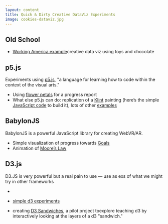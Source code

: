 ```yaml
---
layout: content
title: Quick & Dirty Creative DataViz Experiments
image: cookies-dataviz.jpg
---
```


## Old School

- [Working America example](https://aschneiderman.github.io/a-taste-of-d3/04-brainstorming/playful.html)creative data viz using toys and chocolate

## p5.js

Experiments using [p5.js](https://p5js.org/), "a language for learning how to code within the context of the visual arts."

 - Using [flower petals](http://makersall.org/playful-coding/pages/p5js/flowers1/index.html) for a progress report
 - What else p5.js can do: replication of a [Klint](http://makersall.org/playful-coding/pages/p5js/klint/index.html) painting (here’s the simple [JavaScript code](https://github.com/makersall/playful-coding/blob/main/pages/p5js/klint/sketch.js) to build it), lots of other [examples](https://p5js.org/examples/)


## BabylonJS

BabylonJS is a powerful JavaScript library for creating WebVR/AR. 

- Simple visualization of progress towards [Goals](http://makersall.org/playful-coding/pages/bjs-viz/goals/index.html)
- Animation of [Moore’s Law](http://makersall.org/playful-coding/pages/bjs-viz/moores-law/index.html)


## D3.js

D3.JS is very powerful but a real pain to use — use as exs of what we might try in other frameworks 

- 

-  [simple d3 experiments](https://aschneiderman.github.io/a-taste-of-d3/)
- creating
[D3 Sandwiches](http://aschneiderman.github.io/d3_sandwich/), a pilot project toexplore teaching d3 by interactively looking at the layers of a d3 "sandwich." 

